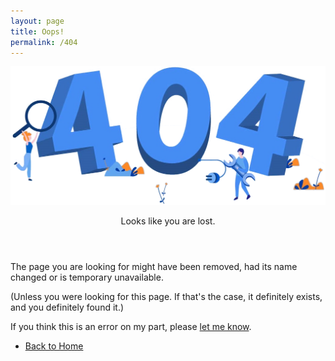 ```yaml
---
layout: page
title: Oops!
permalink: /404
---
```

<!-- Banner -->
<span class="image fit"><img class="inversion" src="https://raw.githubusercontent.com/paramrathour/website-assets/main/404-error.png"></span>
  <section id="banner">
    <div class="content">
      <header>
        <p>Looks like you are lost.</p>
      </header>
      <p>The page you are looking for might have been removed, had its name changed or is temporary unavailable.</p>
      <p>(Unless you were looking for this page. If that's the case, it definitely exists, and you definitely found it.)</p>
      <p>If you think this is an error on my part, please <a href="mailto:{{ site.email }}">let me know</a>.</p>
      <ul class="actions">
        <li><a href="{{ '' | absolute_url }}" class="button big special">Back to Home</a></li>
      </ul>
    </div>
  </section>